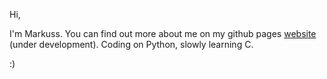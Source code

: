 Hi, 

I'm Markuss. You can find out more about me on my github pages [website](https://mgkenins.github.io) (under development).
Coding on Python, slowly learning C.

:)
